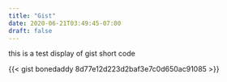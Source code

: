 ```yaml
---
title: "Gist"
date: 2020-06-21T03:49:45-07:00
draft: false
---
```



this is a test display of gist short code

{{< gist bonedaddy 8d77e12d223d2baf3e7c0d650ac91085 >}}